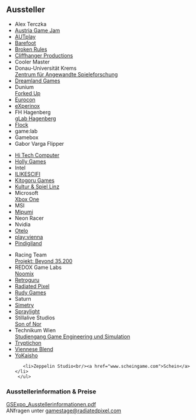## Aussteller

<div class="grid">
    <div class="grid__item lap--one-third">
      <ul>
        <li>Alex Terczka</li>
        <li><a href="http://austriagamejam.org/">Austria Game Jam</a></li>
        <li><a href="http://www.autplay.at/">AUTplay</a></li>
        <li><a  href="http://portfolio.mediacube.at/projects/2014-barefoot">Barefoot</a></li>
        <li><a href="http://brokenrul.es/">Broken Rules</a></li>
        <li><a href="http://www.cliffhanger-productions.com/#cliffhanger">Cliffhanger Productions</a></li>
        <li>Cooler Master</li>
        <li>Donau-Universität Krems<br/>
        <a href="http://www.donau-uni.ac.at/de/department/artsmanagement/zentrum/angewandte_spieleforschung/index.php">Zentrum für Angewandte Spieleforschung</a></li>
        <li><a href="http://www.dreamlandgames.at/">Dreamland Games</a></li>
        <li>Dunium<br/><a href="http://www.dunium.com/">Forked Up</a></li>
        <li><a href="http://www.retroboerse.de/eurocon-2014/">Eurocon</a></li>
        <li><a href="http://www.experinox.com/">eXperinox</a></li>
        <li>FH Hagenberg<br/><a href="https://www.facebook.com/glabhagenberg">gLab Hagenberg</a></li>
        <li><a href="http://kommunikationsarchiv.werbungsalzburg.at/wks/projekte/5457/">Flock</a></li>
        <li>game:lab</li>
        <li>Gamebox</li>
        <li>Gabor Varga Flipper</li>
      </ul>
    </div><!--
 --><div class="grid__item lap--one-third">
     <ul>
       <li><a href="http://www.hitech-gamer.com/">Hi Tech Computer</a></li>
       <li><a href="http://www.holly-games.at">Holly Games</a></li>
       <li>Intel</li>
       <li><a href="http://www.ilikescifi.com/">ILIKESCIFI</a></li>
       <li><a href="http:https://www.facebook.com/pages/Kitogoru-Apps/171147869709390">Kitogoru Games</a></li>
       <li><a href="http://bastelspiele.jimdo.com/">Kultur & Spiel Linz</a></li>
       <li>Microsoft<br/><a href="http://xbox.com">Xbox One</a></li>
       <li>MSI</li>
       <li><a href="http://www.mipumi.com/">Mipumi</a></li>
       <li>Neon Racer</li>
       <li>Nvidia</li>
       <li><a href="http://www.otelo.or.at/">Otelo</a></li>
       <li><a href="http://playvienna.com/">play:vienna</a></li>
       <li><a href="http://www.pinball.at">Pindigiland</a></li>
     </ul>
   </div><!--
 --><div class="grid__item lap--one-third">
     <ul>
       <li>Racing Team<br/><a href="http://b35200.simonwallner.at/">Projekt: Beyond 35.200</a></li>
       <li>REDOX Game Labs<br/><a href="http://redox-labs.com/noomix/">Noomix</a></li>
       <li><a href="http://www.retroguru.com">Retroguru</a></li>
       <li><a href="http://www.radiatedpixel.com">Radiated Pixel</a></li>
       <li><a href="http://www.rudy-games.com/">Rudy Games</a></li>
       <li>Saturn</li>
       <li><a href="http://portfolio.multimediaart.at/projects/2014-simetry">Simetry</a></li>
       <li><a href="http://spraylight.at/">Spraylight</a></li>
       <li>Stillalive Studios<br/><a href="http://sonofnor.com/about/">Son of Nor</a></li>
       <li>Technikum Wien<br/>
       <a href="http://www.technikum-wien.at/studium/master/game_engineering_und_simulation/">Studiengang Game Engineering und Simulation</a></li>
       <li><a href="https://portfolio.multimediaart.at/system/projects/1627/downloads/7036/download.pdf">Tryptichon</a></li>
       <li><a href="http://vienneseblend.org/">Viennese Blend</a></li>
       <li><a href="https://www.facebook.com/YoKaisho">YoKaisho</a></li>
       
       <li>Zeppelin Studio<br/><a href="www.scheingame.com">Schein</a></li>
     </ul>
   </div>
</div>

### Ausstellerinformation & Preise
[GSExpo_Ausstellerinformationen.pdf](https://drive.google.com/file/d/0ByKHPcUzsvtBeDg4cHBGYlN3VUU/edit?usp=sharing)
<br/>
ANfragen unter [gamestage@radiatedpixel.com](mailto:gamestage@radiatedpixel.com)<br/>
<br/>








